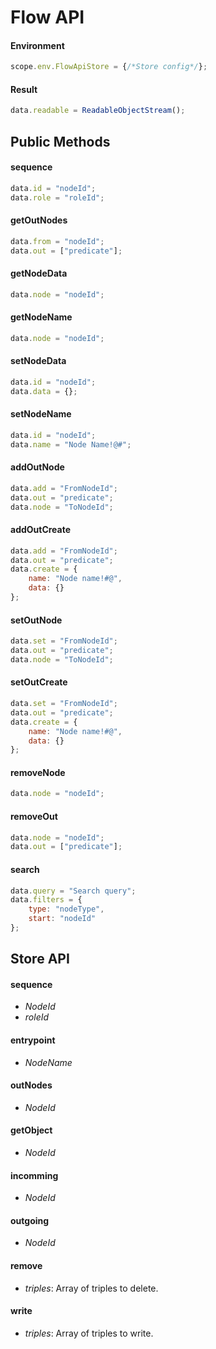 # Flow API

#### Environment
```js
scope.env.FlowApiStore = {/*Store config*/};
```

#### Result
```js
data.readable = ReadableObjectStream();
```

## Public Methods
#### sequence
```js
data.id = "nodeId";
data.role = "roleId";
```
#### getOutNodes
```js
data.from = "nodeId";
data.out = ["predicate"];
```
#### getNodeData
```js
data.node = "nodeId";
```
#### getNodeName
```js
data.node = "nodeId";
```
#### setNodeData
```js
data.id = "nodeId";
data.data = {};
```
#### setNodeName
```js
data.id = "nodeId";
data.name = "Node Name!@#";
```
#### addOutNode
```js
data.add = "FromNodeId";
data.out = "predicate";
data.node = "ToNodeId";
```
#### addOutCreate
```js
data.add = "FromNodeId";
data.out = "predicate";
data.create = {
    name: "Node name!#@",
    data: {}
};
```
#### setOutNode
```js
data.set = "FromNodeId";
data.out = "predicate";
data.node = "ToNodeId";
```
#### setOutCreate
```js
data.set = "FromNodeId";
data.out = "predicate";
data.create = {
    name: "Node name!#@",
    data: {}
};
```
#### removeNode
```js
data.node = "nodeId";
```
#### removeOut
```js
data.node = "nodeId";
data.out = ["predicate"];
```
#### search
```js
data.query = "Search query";
data.filters = {
    type: "nodeType",
    start: "nodeId"
};
```
## Store API
#### sequence
* *NodeId*
* *roleId*

#### entrypoint
* *NodeName*

#### outNodes
* *NodeId*

#### getObject
* *NodeId*

#### incomming
* *NodeId*

#### outgoing
* *NodeId*

#### remove
* *triples*: Array of triples to delete.

#### write
* *triples*: Array of triples to write.
